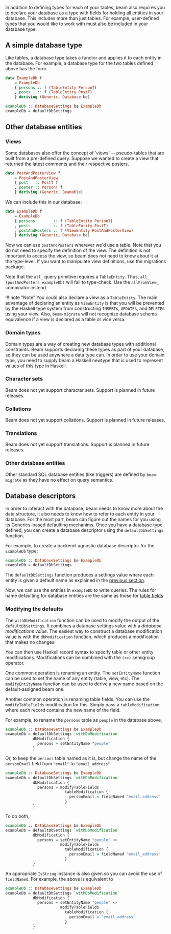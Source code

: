 In addition to defining types for each of your tables, beam also
requires you to declare your database as a type with fields for
holding all entities in your database. This includes more than just
tables. For example, user-defined types that you would like to work
with must also be included in your database type.

## A simple database type

Like tables, a database type takes a functor and applies it to each
entity in the database. For example, a database type for the two
tables defined above has the form.

```haskell
data ExampleDb f
    = ExampleDb
    { persons :: f (TableEntity PersonT)
    , posts   :: f (TableEntity PostT)
    } deriving (Generic, Database be)

exampleDb :: DatabaseSettings be ExampleDb
exampleDb = defaultDbSettings
```

## Other database entities

### Views

Some databases also offer the concept of 'views' -- pseudo-tables that
are built from a pre-defined query. Suppose we wanted to create a view
that returned the latest comments and their respective posters.

```haskell
data PostAndPosterView f
    = PostAndPosterView
    { post   :: PostT f
    , poster :: PersonT f
    } deriving (Generic, Beamable)
```

We can include this in our database:

```haskell
data ExampleDb f
    = ExampleDb
    { persons        :: f (TableEntity PersonT)
    , posts          :: f (TableEntity PostT)
    , postAndPosters :: f (ViewEntity PostAndPosterView)
    } deriving (Generic, Database be)
```

Now we can use `postAndPosters` wherever we'd use a table. Note that you do not
need to specify the definition of the view. The definition is not important to
access the view, so beam does not need to know about it at the type-level. If
you want to manipulate view definitions, use the migrations package.

Note that the `all_` query primitive requires a `TableEntity`. Thus, `all_
(postAndPosters exampleDb)` will fail to type-check. Use the `allFromView_`
combinator instead.

!!! note "Note"
    You could also declare a view as a `TableEntity`. The main advantage of
    declaring an entity as `ViewEntity` is that you will be prevented by the
    Haskell type system from constructing `INSERT`s, `UPDATE`s, and `DELETE`s
    using your view. Also, `beam-migrate` will not recognize database schema
    equivalence if a view is declared as a table or vice versa.

<!-- ### Unique constraints -->

<!-- !!! note "Note" -->
<!--     This is the current implementation plan. Uniques are not currently implemented. -->

<!-- The `TableEntityWithUnique` database entity allows you to declare -->
<!-- tables with additional uniqueness constraints (the primary key is -->
<!-- considered to be unique by default). -->

<!-- For example, suppose you wanted to re-define the `PersonT` table with -->
<!-- an additional unique e-mail and another unique phone column. -->

<!-- ```haskell -->
<!-- data PersonT f -->
<!--     = Person -->
<!--     { personFirstName :: Columnar f Text -->
<!--     , personLastName  :: Columnar f Text -->
<!--     , personAge       :: Columnar f Int -->
<!--     , personEmail     :: Columnar f Text -->
<!--     , personPhone     :: Columnar f Text -->
<!--     } deriving Generic -->

<!-- data PersonByEmail f = PersonByEmail (Columnar f Text) -->
<!-- data PersonByPhone f = PersonByPhone (Columnar f Text) -->
<!-- ``` -->

<!-- Now, use `TableEntityWithUnique` to declare the table. -->

<!-- ```haskell -->
<!-- data ExampleDb f -->
<!--     = ExampleDb -->
<!--     { persons        :: f (TableEntityWithUnique PersonT '[PersonByEmail, PersonByPhone]) -->
<!--     , posts          :: f (TableEntity PostT) -->
<!--     , postAndPosters :: f (ViewEntity PostAndPosterView) -->
<!--     } deriving Generic -->
<!-- ``` -->

<!-- Beam will not complain about this definition, but you will need to -->
<!-- declare additional instances in order to actually use the unique -->
<!-- constraints. -->

<!-- ```haskell -->
<!-- instance Unique PersonT PersonByEmail where -->
<!--   mkUnique = PersonByEmail . personEmail -->

<!-- instance Unique PersonT PersonByPhone where -->
<!--   mkUnique = PersonByPhone . personPhone -->
<!-- ``` -->

<!-- *TODO*: Should the unique constraints be declared at the database or table level? -->

### Domain types

Domain types are a way of creating new database types with additional
constraints. Beam supports declaring these types as part of your
database, so they can be used anywhere a data type can. In order to
use your domain type, you need to supply beam a Haskell newtype that
is used to represent values of this type in Haskell.

### Character sets

Beam does not yet support character sets. Support is planned in future releases.

### Collations

Beam does not yet support collations. Support is planned in future releases.

### Translations

Beam does not yet support translations. Support is planned in future releases.

### Other database entities

Other standard SQL database entities (like triggers) are defined by
`beam-migrate` as they have no effect on query semantics.

## Database descriptors

In order to interact with the database, beam needs to know more about
the data structure, it also needs to know how to refer to each entity
in your database. For the most part, beam can figure out the names for
you using its Generics-based defaulting mechanims. Once you have a
database type defined, you can create a database descriptor using the
`defaultDbSettings` function.

For example, to create a backend-agnostic database descriptor for the
`ExampleDb` type:

```haskell
exampleDb :: DatabaseSettings be ExampleDb
exampleDb = defaultDbSettings
```

The `defaultDbSettings` function produces a settings value where each entity is
given a default name as explained in the [previous section](models.md).

Now, we can use the entities in `exampleDb` to write queries. The
rules for name defaulting for database entities are the same as those
for [table fields](models.md#defaults)

### Modifying the defaults

The `withDbModification` function can be used to modify the output of the
`defaultDbSettings`. It combines a database settings value with a *database
modifications value*. The easiest way to construct a database modification value
is with the `dbModification` function, which produces a modification that makes
no changes.

You can then use Haskell record syntax to specify table or other entity
modifications. Modifications can be combined with the `(<>)` semigroup operator.

One common operation is renaming an entity. The `setEntityName`
function can be used to set the name of any entity (table, view,
etc). The `modifyEntityName` function can be used to derive a new name
based on the default-assigned beam one.

Another common operation is renaming table fields. You can use the
`modifyTableFields` modification for this. Simply pass a
`tableModification` where each record contains the new name of the
field.

For example, to rename the `persons` table as `people` in the database above,

```haskell
exampleDb :: DatabaseSettings be ExampleDb
exampleDb = defaultDbSettings `withDbModification`
            dbModification {
              persons = setEntityName "people"
            }
```

Or, to keep the `persons` table named as it is, but change the name of
the `personEmail` field from `"email"` to `"email_address"`

```haskell
exampleDb :: DatabaseSettings be ExampleDb
exampleDb = defaultDbSettings `withDbModification`
            dbModification {
              persons = modifyTableFields
                          tableModification {
                            personEmail = fieldNamed "email_address"
                          }
            }
```

To do both,

```haskell
exampleDb :: DatabaseSettings be ExampleDb
exampleDb = defaultDbSettings `withDbModification`
            dbModification {
              persons = setEntityName "people" <>
                        modifyTableFields
                          tableModification {
                            personEmail = fieldNamed "email_address"
                          }
            }
```

An appropriate `IsString` instance is also given so you can avoid the use of
`fieldNamed`. For example, the above is equivalent to

```haskell
exampleDb :: DatabaseSettings be ExampleDb
exampleDb = defaultDbSettings `withDbModification`
            dbModification {
              persons = setEntityName "people" <>
                        modifyTableFields
                          tableModification {
                            personEmail = "email_address"
                          }
            }
```
